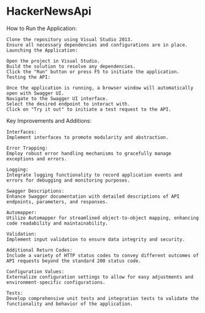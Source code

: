 # HackerNewsApi
How to Run the Application:

    Clone the repository using Visual Studio 2013.
    Ensure all necessary dependencies and configurations are in place.
    Launching the Application:
    
    Open the project in Visual Studio.
    Build the solution to resolve any dependencies.
    Click the "Run" button or press F5 to initiate the application.
    Testing the API:
    
    Once the application is running, a browser window will automatically open with Swagger UI.
    Navigate to the Swagger UI interface.
    Select the desired endpoint to interact with.
    Click on "Try it out" to initiate a test request to the API.

Key Improvements and Additions:

    Interfaces:
    Implement interfaces to promote modularity and abstraction.
    
    Error Trapping:
    Employ robust error handling mechanisms to gracefully manage exceptions and errors.
    
    Logging:
    Integrate logging functionality to record application events and errors for debugging and monitoring purposes.
    
    Swagger Descriptions:
    Enhance Swagger documentation with detailed descriptions of API endpoints, parameters, and responses.
    
    Automapper:
    Utilize Automapper for streamlined object-to-object mapping, enhancing code readability and maintainability.
    
    Validation:
    Implement input validation to ensure data integrity and security.
    
    Additional Return Codes:
    Include a variety of HTTP status codes to convey different outcomes of API requests beyond the standard 200 status code.
    
    Configuration Values:
    Externalize configuration settings to allow for easy adjustments and environment-specific configurations.
    
    Tests:
    Develop comprehensive unit tests and integration tests to validate the functionality and behavior of the application.
